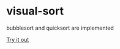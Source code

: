 # visual-sort
bubblesort and quicksort are implemented

[Try it out](https://modmot.github.io/visual-sort/fancy)
